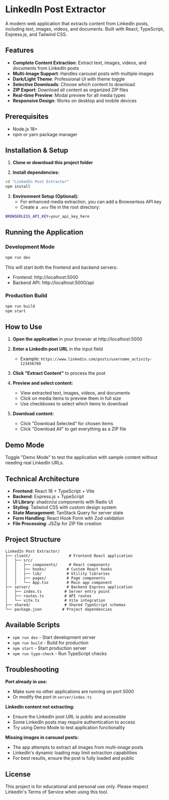 # LinkedIn Post Extractor

A modern web application that extracts content from LinkedIn posts, including text, images, videos, and documents. Built with React, TypeScript, Express.js, and Tailwind CSS.

## Features

- **Complete Content Extraction**: Extract text, images, videos, and documents from LinkedIn posts
- **Multi-Image Support**: Handles carousel posts with multiple images
- **Dark/Light Theme**: Professional UI with theme toggle
- **Selective Downloads**: Choose which content to download
- **ZIP Export**: Download all content as organized ZIP files
- **Real-time Preview**: Modal preview for all media types
- **Responsive Design**: Works on desktop and mobile devices

## Prerequisites

- Node.js 18+ 
- npm or yarn package manager

## Installation & Setup

1. **Clone or download this project folder**

2. **Install dependencies:**
```bash
cd "LinkedIn Post Extractor"
npm install
```

3. **Environment Setup (Optional):**
   - For enhanced media extraction, you can add a Browserless API key
   - Create a `.env` file in the root directory:
```bash
BROWSERLESS_API_KEY=your_api_key_here
```

## Running the Application

### Development Mode
```bash
npm run dev
```

This will start both the frontend and backend servers:
- Frontend: http://localhost:5000 
- Backend API: http://localhost:5000/api

### Production Build
```bash
npm run build
npm start
```

## How to Use

1. **Open the application** in your browser at http://localhost:5000

2. **Enter a LinkedIn post URL** in the input field
   - Example: `https://www.linkedin.com/posts/username_activity-123456789`

3. **Click "Extract Content"** to process the post

4. **Preview and select content:**
   - View extracted text, images, videos, and documents
   - Click on media items to preview them in full size
   - Use checkboxes to select which items to download

5. **Download content:**
   - Click "Download Selected" for chosen items
   - Click "Download All" to get everything as a ZIP file

## Demo Mode

Toggle "Demo Mode" to test the application with sample content without needing real LinkedIn URLs.

## Technical Architecture

- **Frontend**: React 18 + TypeScript + Vite
- **Backend**: Express.js + TypeScript  
- **UI Library**: shadcn/ui components with Radix UI
- **Styling**: Tailwind CSS with custom design system
- **State Management**: TanStack Query for server state
- **Form Handling**: React Hook Form with Zod validation
- **File Processing**: JSZip for ZIP file creation

## Project Structure

```
LinkedIn Post Extractor/
├── client/                 # Frontend React application
│   ├── src/
│   │   ├── components/     # React components
│   │   ├── hooks/         # Custom React hooks
│   │   ├── lib/           # Utility libraries
│   │   ├── pages/         # Page components
│   │   └── App.tsx        # Main app component
├── server/                # Backend Express application
│   ├── index.ts          # Server entry point
│   ├── routes.ts         # API routes
│   └── vite.ts           # Vite integration
├── shared/               # Shared TypeScript schemas
└── package.json         # Project dependencies
```

## Available Scripts

- `npm run dev` - Start development server
- `npm run build` - Build for production
- `npm start` - Start production server
- `npm run type-check` - Run TypeScript checks

## Troubleshooting

**Port already in use:**
- Make sure no other applications are running on port 5000
- Or modify the port in `server/index.ts`

**LinkedIn content not extracting:**
- Ensure the LinkedIn post URL is public and accessible
- Some LinkedIn posts may require authentication to access
- Try using Demo Mode to test application functionality

**Missing images in carousel posts:**
- The app attempts to extract all images from multi-image posts
- LinkedIn's dynamic loading may limit extraction capabilities
- For best results, ensure the post is fully loaded and public

## License

This project is for educational and personal use only. Please respect LinkedIn's Terms of Service when using this tool.